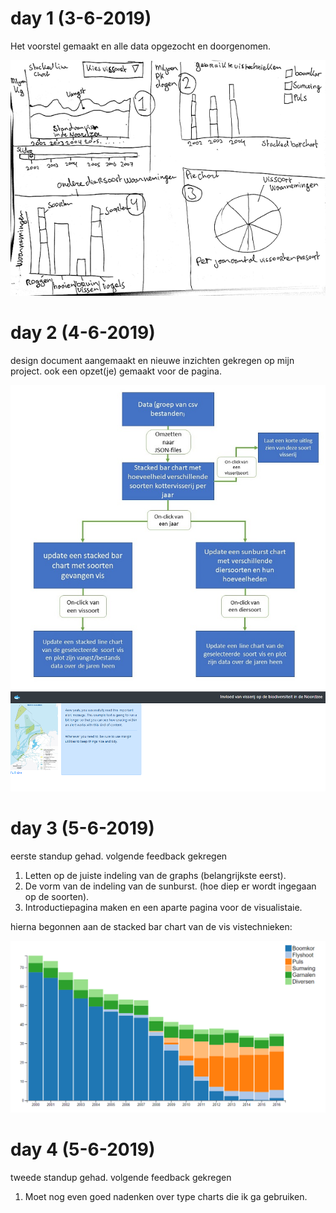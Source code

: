 # day 1 (3-6-2019)
Het voorstel gemaakt en alle data opgezocht en doorgenomen.

![voorstel](/images/voorstel.png)

# day 2 (4-6-2019)
design document aangemaakt en nieuwe inzichten gekregen op mijn project. ook een opzet(je) gemaakt voor de pagina.

![Diagram](/images/diagram.png)
![page](/images/page.PNG)

# day 3 (5-6-2019)
eerste standup gehad. volgende feedback gekregen

1. Letten op de juiste indeling van de graphs (belangrijkste eerst).
1. De vorm van de indeling van de sunburst. (hoe diep er wordt ingegaan op de soorten).
1. Introductiepagina maken en een aparte pagina voor de visualistaie.

hierna begonnen aan de stacked bar chart van de vis vistechnieken:

![bar](/images/stackedBar.PNG)

# day 4 (5-6-2019)
tweede standup gehad. volgende feedback gekregen

1. Moet nog even goed nadenken over type charts die ik ga  gebruiken.
